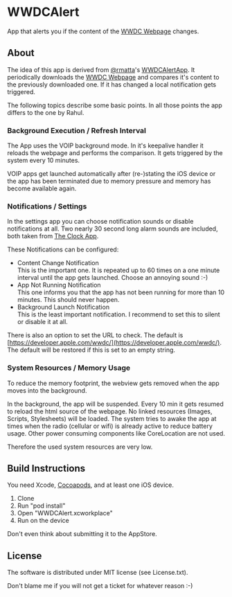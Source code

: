 # WWDCAlert #

App that alerts you if the content of the [WWDC Webpage](https://developer.apple.com/wwdc/) changes.

## About ##

The idea of this app is derived from [@rmatta](https://twitter.com/rmatta)'s [WWDCAlertApp](https://github.com/rmatta/WWDCAlertApp). It periodically downloads the [WWDC Webpage](https://developer.apple.com/wwdc/) and compares it's content to the previously downloaded one. If it has changed a local notification gets triggered.

The following topics describe some basic points. In all those points the app differs to the one by Rahul.     

### Background Execution / Refresh Interval ###

The App uses the VOIP background mode. In it's keepalive handler it reloads the webpage and performs the comparison. It gets triggered by the system every 10 minutes.

VOIP apps get launched automatically after (re-)stating the iOS device or the app has been terminated due to memory pressure and memory has become available again.

### Notifications / Settings ###

In the settings app you can choose notification sounds or disable notifications at all. Two nearly 30 second long alarm sounds are included, both taken from [The Clock App](http://www.mecking.net/ios-apps/the-clock-app).

These Notifications can be configured:

- Content Change Notification   
  This is the important one. It is repeated up to
  60 times on a one minute interval until the app
  gets launched. Choose an annoying sound :-)
- App Not Running Notification   
  This one informs you that the app has not been
  running for more than 10 minutes. This should
  never happen. 
- Background Launch Notification   
  This is the least important notification. I
  recommend to set this to silent or disable it at
  all.

There is also an option to set the URL to check. The default is [https://developer.apple.com/wwdc/](https://developer.apple.com/wwdc/). The default will be restored if this is set to an empty string.

### System Resources / Memory Usage ###

To reduce the memory footprint, the webview gets removed when the app moves into the background.

In the background, the app will be suspended. Every 10 min it gets resumed to reload the html source of the webpage. No linked resources (Images, Scripts, Stylesheets) will be loaded. The system tries to awake the app at times when the radio (cellular or wifi) is already active to reduce battery usage. Other power consuming components like CoreLocation are not used.

Therefore the used system resources are very low.

## Build Instructions ##

You need Xcode, [Cocoapods](http://www.cocoapods.org/), and at least one iOS device.

1. Clone
2. Run "pod install"
3. Open "WWDCAlert.xcworkplace"
4. Run on the device

Don't even think about submitting it to the AppStore.

## License ##

The software is distributed under MIT license (see License.txt).

Don't blame me if you will not get a ticket for whatever reason :-)